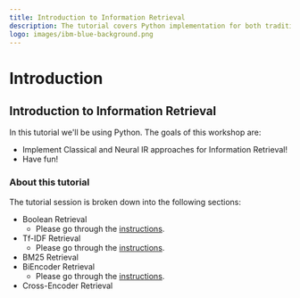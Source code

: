```yaml
---
title: Introduction to Information Retrieval
description: The tutorial covers Python implementation for both traditional and Neural IR systems
logo: images/ibm-blue-background.png
---
```


# Introduction

## Introduction to Information Retrieval

In this tutorial we'll be using Python. The goals of this workshop are:

* Implement Classical and Neural IR approaches for Information Retrieval!
* Have fun!

### About this tutorial

The tutorial session is broken down into the following sections:

* Boolean Retrieval
    - Please go through the [instructions](boolean_retrieval/index.html).
* Tf-IDF Retrieval
    - Please go through the [instructions](tfidf_retriever/index.html).
* BM25  Retrieval
* BiEncoder Retrieval
    - Please go through the [instructions](neural_retriever/index.html).
* Cross-Encoder Retrieval


